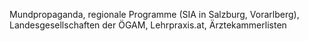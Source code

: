Mundpropaganda, regionale Programme (SIA in Salzburg, Vorarlberg), Landesgesellschaften der ÖGAM, Lehrpraxis.at, Ärztekammerlisten
